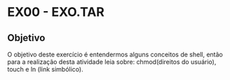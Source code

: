 # EX00 - EXO.TAR

## Objetivo
O objetivo deste exercício é entendermos alguns conceitos de shell, então para a realização desta atividade leia sobre:
chmod(direitos do usuário), touch e ln (link simbólico).
